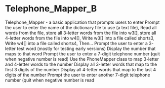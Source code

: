 # Telephone_Mapper_B
Telephone_Mapper - a basic application that          prompts users to enter Prompt the user to enter the name of the dictionary          file to use (a text file), Read all words from the file, store all 3-letter          words from the file into w3[], store all 4-letter words from the file into w4[],          Write w3[] into a file called shorts3, Write w4[] into a file called shorts4,         Then...          Prompt the user to enter a 3-letter test word (mostly for testing early versions)         Display the number that maps to that word         Prompt the user to enter a 7-digit telephone number         (quit when negative number is read)         Use the PhoneMapper class to map 3-letter and 4-letter words to the number         Display all 3-letter words that map to the first 3 digits of the number         Display all 4-letter words that map to the last 4 digits of the number         Prompt the user to enter another 7-digit telephone number         (quit when negative number is read
